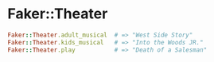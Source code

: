 # Faker::Theater

```ruby
Faker::Theater.adult_musical  # => "West Side Story"
Faker::Theater.kids_musical   # => "Into the Woods JR."
Faker::Theater.play           # => "Death of a Salesman"
```
